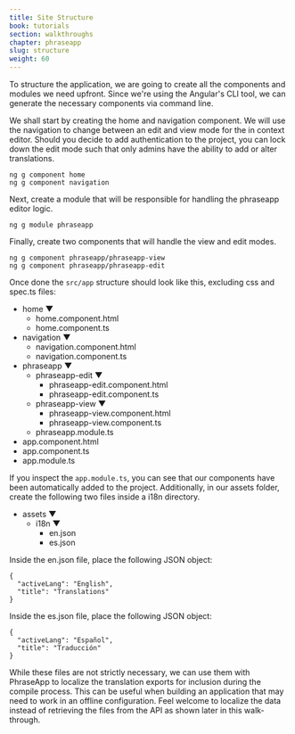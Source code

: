 ```yaml
---
title: Site Structure
book: tutorials
section: walkthroughs
chapter: phraseapp
slug: structure
weight: 60
---
```

To structure the application, we are going to create all the components and modules we need upfront. 
Since we're using the Angular's CLI tool, we can generate the necessary components via command line. 

We shall start by creating the home and navigation component. We will use the navigation to change between an edit and view mode for the in context editor. 
Should you decide to add authentication to the project, you can lock down the edit mode such that only admins have the ability to add or
alter translations.

```
ng g component home
ng g component navigation
```

Next, create a module that will be responsible for handling the phraseapp editor logic. 
 
```
ng g module phraseapp
```

Finally, create two components that will handle the view and edit modes. 
 
```
ng g component phraseapp/phraseapp-view
ng g component phraseapp/phraseapp-edit
```

Once done the `src/app` structure should look like this, excluding css and spec.ts files:

  * home ▼
    * home.component.html
    * home.component.ts
  * navigation ▼
    * navigation.component.html
    * navigation.component.ts
  * phraseapp ▼
    * phraseapp-edit ▼
      * phraseapp-edit.component.html
      * phraseapp-edit.component.ts
    * phraseapp-view ▼
      * phraseapp-view.component.html
      * phraseapp-view.component.ts
    * phraseapp.module.ts
  * app.component.html
  * app.component.ts
  * app.module.ts
  
If you inspect the `app.module.ts`, you can see that our components have been automatically added to the project. 
Additionally, in our assets folder, create the following two files inside a i18n directory.  

  * assets ▼
    * i18n ▼
      * en.json
      * es.json

Inside the en.json file, place the following JSON object:

```
{
  "activeLang": "English",
  "title": "Translations"
}
```

Inside the es.json file, place the following JSON object:

```
{
  "activeLang": "Español",
  "title": "Traducción"
}
```

While these files are not strictly necessary, we can use them with PhraseApp to localize the translation exports for inclusion during the compile process.
This can be useful when building an application that may need to work in an offline configuration. Feel welcome to localize the data
instead of retrieving the files from the API as shown later in this walk-through.